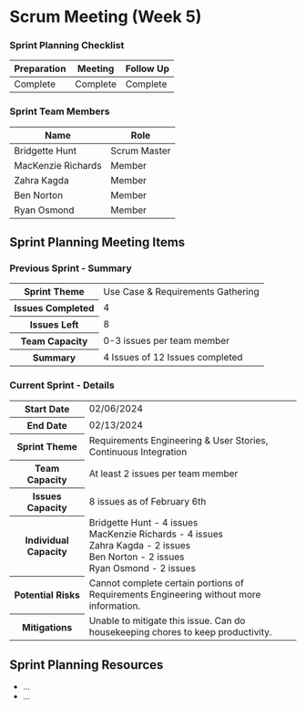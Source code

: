 # Scrum Meeting (Week 5)

### Sprint Planning Checklist
| Preparation | Meeting | Follow Up |
| --- | --- | --- |
| Complete | Complete | Complete | 

### Sprint Team Members
| Name | Role |
| --- | --- |
| Bridgette Hunt | Scrum Master |
| MacKenzie Richards |Member |
| Zahra Kagda |Member |
| Ben Norton |Member |
| Ryan Osmond |Member |

## Sprint Planning Meeting Items

### Previous Sprint - Summary
<table>
  <tr>
    <th>Sprint Theme</th>
    <td>Use Case & Requirements Gathering</td>
  </tr>
  <tr>
    <th>Issues Completed</th>
    <td>4</td>
  </tr>
  <tr>
    <th>Issues Left</th>
    <td>8</td>
  </tr>
  <tr>
    <th>Team Capacity</th>
    <td>0-3 issues per team member</td>
  </tr>
  <tr>
    <th>Summary</th>
    <td>4 Issues of 12 Issues completed</td>
  </tr>
</table>

### Current Sprint - Details
<table>
  <tr>
    <th>Start Date</th>
    <td>02/06/2024</td>
  </tr>
  <tr>
    <th>End Date</th>
    <td>02/13/2024</td>
  </tr>
  <tr>
    <th>Sprint Theme</th>
    <td>Requirements Engineering & User Stories, Continuous Integration</td>
  </tr>
  <tr>
    <th>Team Capacity</th>
    <td>At least 2 issues per team member</td>
  </tr>
  <tr>
    <th>Issues Capacity</th>
    <td>8 issues as of February 6th</td>
  </tr>
  <tr>
    <th>Individual Capacity</th>
    <td>
      Bridgette Hunt - 4 issues<br>
      MacKenzie Richards - 4 issues<br>
      Zahra Kagda - 2 issues<br>
      Ben Norton - 2 issues<br>
      Ryan Osmond - 2 issues
    </td>
  </tr>
  <tr>
    <th>Potential Risks</th>
    <td>Cannot complete certain portions of Requirements Engineering without more information.</td>
  </tr>
  <tr>
    <th>Mitigations</th>
    <td>Unable to mitigate this issue. Can do housekeeping chores to keep productivity.</td>
  </tr>
</table>

## Sprint Planning Resources
- ...
- ...
